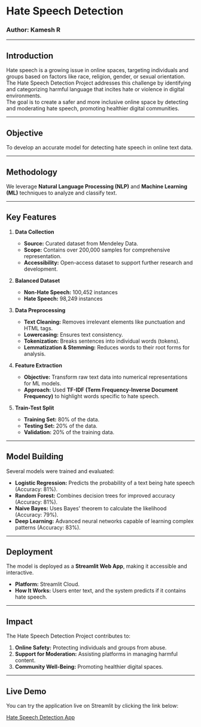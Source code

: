 
# Hate Speech Detection

### **Author:** Kamesh R  


---

## **Introduction**
Hate speech is a growing issue in online spaces, targeting individuals and groups based on factors like race, religion, gender, or sexual orientation.  
The Hate Speech Detection Project addresses this challenge by identifying and categorizing harmful language that incites hate or violence in digital environments.  
The goal is to create a safer and more inclusive online space by detecting and moderating hate speech, promoting healthier digital communities.

---

## **Objective**
To develop an accurate model for detecting hate speech in online text data.

---

## **Methodology**
We leverage **Natural Language Processing (NLP)** and **Machine Learning (ML)** techniques to analyze and classify text.

---

## **Key Features**
1. **Data Collection**  
   - **Source:** Curated dataset from Mendeley Data.  
   - **Scope:** Contains over 200,000 samples for comprehensive representation.  
   - **Accessibility:** Open-access dataset to support further research and development.

2. **Balanced Dataset**  
   - **Non-Hate Speech:** 100,452 instances  
   - **Hate Speech:** 98,249 instances  

3. **Data Preprocessing**  
   - **Text Cleaning:** Removes irrelevant elements like punctuation and HTML tags.  
   - **Lowercasing:** Ensures text consistency.  
   - **Tokenization:** Breaks sentences into individual words (tokens).  
   - **Lemmatization & Stemming:** Reduces words to their root forms for analysis.

4. **Feature Extraction**  
   - **Objective:** Transform raw text data into numerical representations for ML models.  
   - **Approach:** Used **TF-IDF (Term Frequency-Inverse Document Frequency)** to highlight words specific to hate speech.

5. **Train-Test Split**  
   - **Training Set:** 80% of the data.  
   - **Testing Set:** 20% of the data.  
   - **Validation:** 20% of the training data.

---

## **Model Building**
Several models were trained and evaluated:  
- **Logistic Regression:** Predicts the probability of a text being hate speech (Accuracy: 81%).  
- **Random Forest:** Combines decision trees for improved accuracy (Accuracy: 81%).  
- **Naive Bayes:** Uses Bayes' theorem to calculate the likelihood (Accuracy: 79%).  
- **Deep Learning:** Advanced neural networks capable of learning complex patterns (Accuracy: 83%).

---

## **Deployment**
The model is deployed as a **Streamlit Web App**, making it accessible and interactive.  
- **Platform:** Streamlit Cloud.  
- **How It Works:** Users enter text, and the system predicts if it contains hate speech.  

---

## **Impact**
The Hate Speech Detection Project contributes to:  
1. **Online Safety:** Protecting individuals and groups from abuse.  
2. **Support for Moderation:** Assisting platforms in managing harmful content.  
3. **Community Well-Being:** Promoting healthier digital spaces.

---






## Live Demo

You can try the application live on Streamlit by clicking the link below:

[Hate Speech Detection App](https://hatespeech-kamesh.streamlit.app/)

